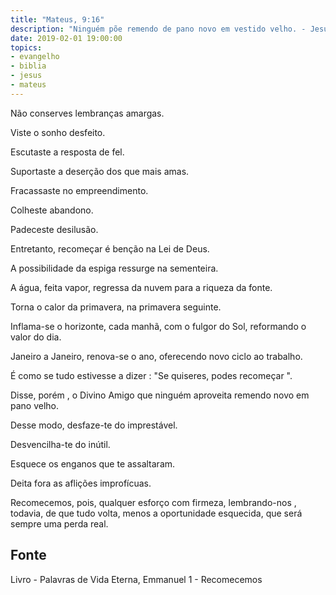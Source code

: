 ```yaml
---
title: "Mateus, 9:16"
description: "Ninguém põe remendo de pano novo em vestido velho. - Jesus"
date: 2019-02-01 19:00:00
topics: 
- evangelho
- biblia
- jesus
- mateus
---
```


Não conserves lembranças amargas.

Viste o sonho desfeito.

Escutaste a resposta de fel.

Suportaste a deserção dos que mais amas.

Fracassaste no empreendimento.

Colheste abandono.

Padeceste desilusão.

Entretanto, recomeçar é benção na Lei de Deus.

A possibilidade da espiga ressurge na sementeira.

A água, feita vapor, regressa da nuvem para a riqueza da fonte.

Torna o calor da primavera, na primavera seguinte.

Inflama-se o horizonte, cada manhã, com o fulgor do Sol, reformando o valor do dia.

Janeiro a Janeiro, renova-se o ano, oferecendo novo ciclo ao trabalho.

É como se tudo estivesse a dizer : "Se quiseres, podes recomeçar ".

Disse, porém , o Divino Amigo que ninguém aproveita remendo novo em pano velho.

Desse modo, desfaze-te do imprestável.

Desvencilha-te do inútil.

Esquece os enganos que te assaltaram.

Deita fora as aflições improfícuas.

Recomecemos, pois, qualquer esforço com firmeza, lembrando-nos , todavia, de que tudo
volta, menos a oportunidade esquecida, que será sempre uma perda real.



## Fonte
Livro - Palavras de Vida Eterna, Emmanuel
1 - Recomecemos
